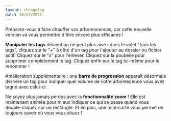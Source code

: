 ```yaml
---
layout: changelog
date: 16/07/2018
---
```


Préparez-vous à faire chauffer vos arborescences, car cette nouvelle version va vous permettre d'être encore plus efficaces !


__Manipuler les tags__ devient on ne peut plus aisé : dans le volet "tous les tags", cliquez sur le "+" à côté d'un tag pour l'ajouter au dossier ou fichier actif. Cliquez sur le "x" pour l'enlever. Cliquez sur la poubelle pour supprimer complètement le tag. Cliquez enfin sur le tag lui-même pour le renommer !


Amélioration supplémentaire : une __barre de progression__ apparaît désormais derrière un tag pour indiquer quel volume de votre arborescence vous avez tagué avec celui-ci.


Ne soyez plus jamais perdus avec la __fonctionnalité zoom__ ! Elle est maintenant animée pour mieux indiquer ce qui se passe quand vous double-cliquez sur un rectangle. Et en plus, une mini-carte vous permet de toujours savoir où vous vous situez !
